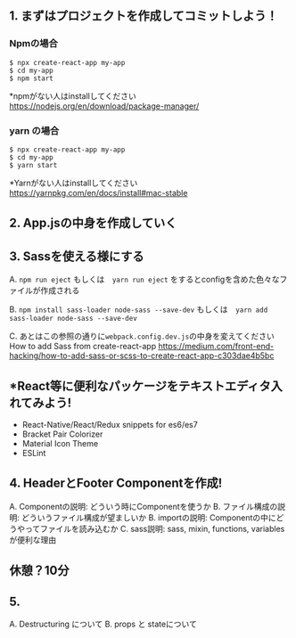 ## 1. まずはプロジェクトを作成してコミットしよう！

### Npmの場合

```
$ npx create-react-app my-app
$ cd my-app
$ npm start
```

*npmがない人はinstallしてください　
https://nodejs.org/en/download/package-manager/

### yarn の場合

```
$ npx create-react-app my-app
$ cd my-app
$ yarn start
```

*Yarnがない人はinstallしてください　
https://yarnpkg.com/en/docs/install#mac-stable

## 2. App.jsの中身を作成していく

## 3. Sassを使える様にする

A. `npm run eject` もしくは　`yarn run eject`
をするとconfigを含めた色々なファイルが作成される

B. `npm install sass-loader node-sass --save-dev` もしくは　`yarn add sass-loader node-sass --save-dev`

C. あとはこの参照の通りに`webpack.config.dev.js`の中身を変えてください
How to add Sass from create-react-app
https://medium.com/front-end-hacking/how-to-add-sass-or-scss-to-create-react-app-c303dae4b5bc

## *React等に便利なパッケージをテキストエディタ入れてみよう!

- React-Native/React/Redux snippets for es6/es7
- Bracket Pair Colorizer
- Material Icon Theme
- ESLint

## 4. HeaderとFooter Componentを作成!

A. Componentの説明: どういう時にComponentを使うか
B. ファイル構成の説明: どういうファイル構成が望ましいか
B. importの説明: Componentの中にどうやってファイルを読み込むか
C. sass説明: sass, mixin, functions, variablesが便利な理由

## 休憩？10分

## 5. 

A. Destructuring について
B. props と stateについて
